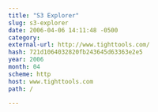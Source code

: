 ```yaml
---
title: "S3 Explorer"
slug: s3-explorer
date: 2006-04-06 14:11:48 -0500
category: 
external-url: http://www.tighttools.com/
hash: 721d1064032820fb243645d63363e2e5
year: 2006
month: 04
scheme: http
host: www.tighttools.com
path: /

---
```



